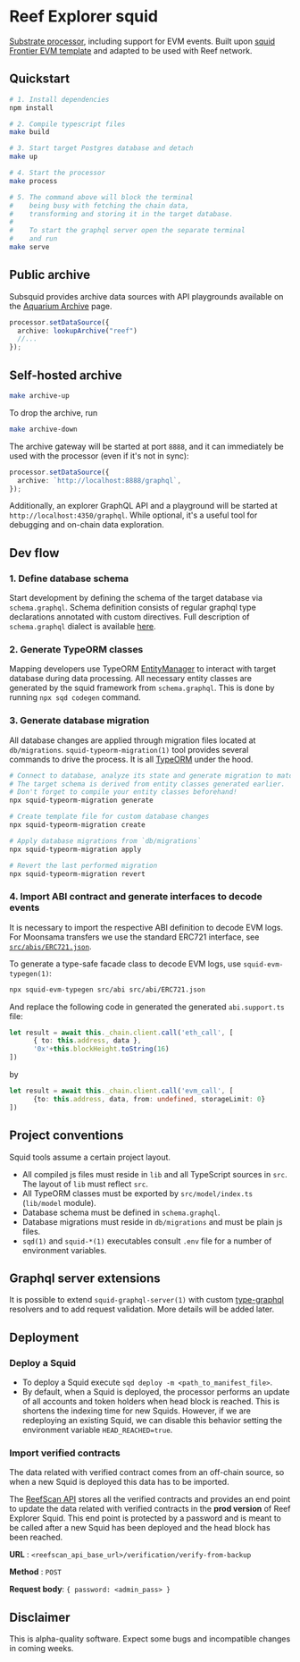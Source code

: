 # Reef Explorer squid

[Substrate processor](https://docs.subsquid.io/develop-a-squid/substrate-processor/), including support for EVM events. Built upon [squid Frontier EVM template](https://github.com/subsquid/squid-frontier-evm-template) and adapted to be used with Reef network.

## Quickstart

```bash
# 1. Install dependencies
npm install

# 2. Compile typescript files
make build

# 3. Start target Postgres database and detach
make up

# 4. Start the processor
make process

# 5. The command above will block the terminal
#    being busy with fetching the chain data, 
#    transforming and storing it in the target database.
#
#    To start the graphql server open the separate terminal
#    and run
make serve
```
## Public archive

Subsquid provides archive data sources with API playgrounds available on the [Aquarium Archive](https://app.subsquid.io/aquarium/archives) page.

```typescript
processor.setDataSource({
  archive: lookupArchive("reef")
  //...
});
```

## Self-hosted archive

```bash
make archive-up
```

To drop the archive, run

```bash
make archive-down
```

The archive gateway will be started at port `8888`, and it can immediately be used with the processor (even if it's not in sync):

```typescript
processor.setDataSource({
  archive: `http://localhost:8888/graphql`,
});
```

Additionally, an explorer GraphQL API and a playground will be started at `http://localhost:4350/graphql`. While optional, it's a useful tool for debugging and on-chain data exploration.

## Dev flow

### 1. Define database schema

Start development by defining the schema of the target database via `schema.graphql`.
Schema definition consists of regular graphql type declarations annotated with custom directives.
Full description of `schema.graphql` dialect is available [here](https://docs.subsquid.io/schema-spec).

### 2. Generate TypeORM classes

Mapping developers use TypeORM [EntityManager](https://typeorm.io/#/working-with-entity-manager)
to interact with target database during data processing. All necessary entity classes are
generated by the squid framework from `schema.graphql`. This is done by running `npx sqd codegen`
command.

### 3. Generate database migration

All database changes are applied through migration files located at `db/migrations`.
`squid-typeorm-migration(1)` tool provides several commands to drive the process.
It is all [TypeORM](https://typeorm.io/#/migrations) under the hood.

```bash
# Connect to database, analyze its state and generate migration to match the target schema.
# The target schema is derived from entity classes generated earlier.
# Don't forget to compile your entity classes beforehand!
npx squid-typeorm-migration generate

# Create template file for custom database changes
npx squid-typeorm-migration create

# Apply database migrations from `db/migrations`
npx squid-typeorm-migration apply

# Revert the last performed migration
npx squid-typeorm-migration revert   
```

### 4. Import ABI contract and generate interfaces to decode events

It is necessary to import the respective ABI definition to decode EVM logs. For Moonsama transfers we use the standard ERC721 interface, see [`src/abis/ERC721.json`](src/abis/ERC721.json).

To generate a type-safe facade class to decode EVM logs, use `squid-evm-typegen(1)`:

```bash
npx squid-evm-typegen src/abi src/abi/ERC721.json
```

And replace the following code in generated the generated `abi.support.ts` file:

```ts
let result = await this._chain.client.call('eth_call', [
      { to: this.address, data },
      '0x'+this.blockHeight.toString(16)
])
```
by

```ts
let result = await this._chain.client.call('evm_call', [
      {to: this.address, data, from: undefined, storageLimit: 0}
])
```

## Project conventions

Squid tools assume a certain project layout.

* All compiled js files must reside in `lib` and all TypeScript sources in `src`.
The layout of `lib` must reflect `src`.
* All TypeORM classes must be exported by `src/model/index.ts` (`lib/model` module).
* Database schema must be defined in `schema.graphql`.
* Database migrations must reside in `db/migrations` and must be plain js files.
* `sqd(1)` and `squid-*(1)` executables consult `.env` file for a number of environment variables.

## Graphql server extensions

It is possible to extend `squid-graphql-server(1)` with custom
[type-graphql](https://typegraphql.com) resolvers and to add request validation.
More details will be added later.

## Deployment

### Deploy a Squid

* To deploy a Squid execute `sqd deploy -m <path_to_manifest_file>`.
* By default, when a Squid is deployed, the processor performs an update of all accounts and token holders when head block is reached. This is shortens the indexing time for new Squids. However, if we are redeploying an existing Squid, we can disable this behavior setting the environment variable `HEAD_REACHED=true`.

### Import verified contracts

The data related with verified contract comes from an off-chain source, so when a new Squid is deployed this data has to be imported. 

The [ReefScan API](https://github.com/reef-chain/reefscan-api) stores all the verified contracts and provides an end point to update the data related with verified contracts in the **prod version** of Reef Explorer Squid. This end point is protected by a password and is meant to be called after a new Squid has been deployed and the head block has been reached.

**URL** : `<reefscan_api_base_url>/verification/verify-from-backup`

**Method** : `POST`

**Request body**: `{ password: <admin_pass> }`


## Disclaimer

This is alpha-quality software. Expect some bugs and incompatible changes in coming weeks.
